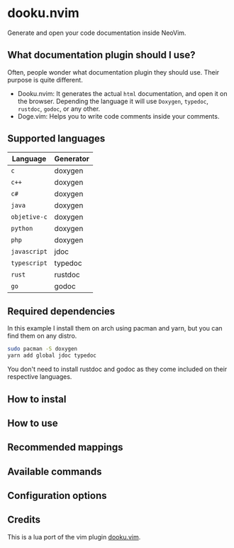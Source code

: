 # dooku.nvim
Generate and open your code documentation inside NeoVim.

## What documentation plugin should I use?
Often, people wonder what documentation plugin they should use. Their purpose is quite different.

* Dooku.nvim: It generates the actual `html` documentation, and open it on the browser. Depending the language it will use `Doxygen`, `typedoc`, `rustdoc`, `godoc`, or any other.
* Doge.vim: Helps you to write code comments inside your comments.


## Supported languages 

| Language | Generator |
|--|--|
| `c` | doxygen |
| `c++` | doxygen |
| `c# `| doxygen |
| `java` | doxygen | 
| `objetive-c` | doxygen |
| `python` | doxygen |
| `php` | doxygen |
| `javascript` | jdoc |
| `typescript` | typedoc |
| `rust` | rustdoc |
| `go`| godoc |

## Required dependencies
In this example I install them on arch using pacman and yarn, but you can find them on any distro.
```sh
sudo pacman -S doxygen
yarn add global jdoc typedoc
```
You don't need to install rustdoc and godoc as they come included on their respective languages.

## How to instal

## How to use

## Recommended mappings

## Available commands

## Configuration options

## Credits
This is a lua port of the vim plugin [dooku.vim](https://github.com/Zeioth/vim-dooku).
